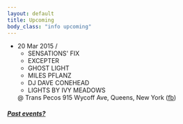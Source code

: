 ```yaml
---
layout: default
title: Upcoming 
body_class: "info upcoming"
---
```

<ul class="classed root">

  <li class="music">20 Mar 2015 /
    <ul>
      <li>SENSATIONS' FIX</li>
      <li class="more">EXCEPTER</li>
      <li>GHOST LIGHT</li>
      <li>MILES PFLANZ</li>
      <li>DJ DAVE CONEHEAD</li>
      <li>LIGHTS BY IVY MEADOWS</li>
    </ul>
    @ Trans Pecos 915 Wycoff Ave, Queens, New York
    (<a href="https://www.facebook.com/events/1556613747928894/">fb</a>)
  </li>

</ul>

<h5><a href="chronology.html">Past events?</a></h5>
